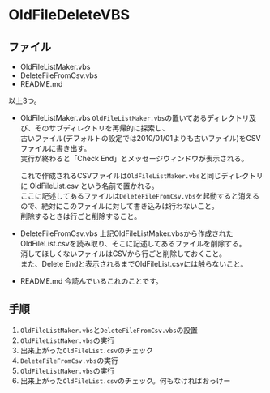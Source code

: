 # OldFileDeleteVBS

## ファイル

- OldFileListMaker.vbs
- DeleteFileFromCsv.vbs
- README.md

以上3つ。

- OldFileListMaker.vbs
  `OldFileListMaker.vbs`の置いてあるディレクトリ及び、そのサブディレクトリを再帰的に探索し、  
  古いファイル(デフォルトの設定では2010/01/01よりも古いファイル)をCSVファイルに書き出す。  
  実行が終わると「Check End」とメッセージウィンドウが表示される。

  これで作成されるCSVファイルは`OldFileListMaker.vbs`と同じディレクトリに OldFileList.csv という名前で置かれる。  
  ここに記述してあるファイルは`DeleteFileFromCsv.vbs`を起動すると消えるので、絶対にこのファイルに対して書き込みは行わないこと。  
  削除するときは行ごと削除すること。
　
- DeleteFileFromCsv.vbs
  上記OldFileListMaker.vbsから作成されたOldFileList.csvを読み取り、そこに記述してあるファイルを削除する。  
  消してほしくないファイルはCSVから行ごと削除しておくこと。  
  また、Delete Endと表示されるまでOldFileList.csvには触らないこと。

- README.md
  今読んでいるこれのことです。

## 手順

1. `OldFileListMaker.vbs`と`DeleteFileFromCsv.vbs`の設置  
2. `OldFileListMaker.vbs`の実行  
3. 出来上がった`OldFileList.csv`のチェック  
4. `DeleteFileFromCsv.vbs`の実行  
5. `OldFileListMaker.vbs`の実行  
6. 出来上がった`OldFileList.csv`のチェック。何もなければおっけー  

